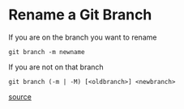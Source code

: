 # Rename a Git Branch
If you are on the branch you want to rename
```
git branch -m newname
```

If you are not on that branch
```
git branch (-m | -M) [<oldbranch>] <newbranch>
```

[source](http://stackoverflow.com/questions/3866951/change-a-branch-name-in-a-git-repo)
